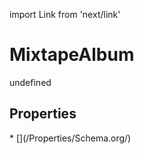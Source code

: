 import Link from 'next/link'
# MixtapeAlbum

undefined

## Properties

<Grid>
* [](/Properties/Schema.org/)

</Grid>

